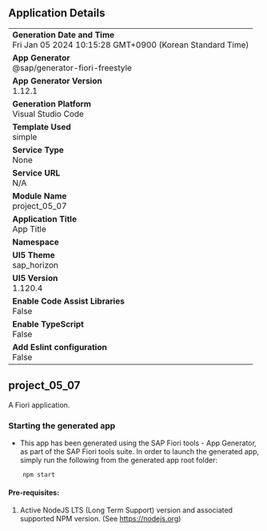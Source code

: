 ## Application Details
|               |
| ------------- |
|**Generation Date and Time**<br>Fri Jan 05 2024 10:15:28 GMT+0900 (Korean Standard Time)|
|**App Generator**<br>@sap/generator-fiori-freestyle|
|**App Generator Version**<br>1.12.1|
|**Generation Platform**<br>Visual Studio Code|
|**Template Used**<br>simple|
|**Service Type**<br>None|
|**Service URL**<br>N/A
|**Module Name**<br>project_05_07|
|**Application Title**<br>App Title|
|**Namespace**<br>|
|**UI5 Theme**<br>sap_horizon|
|**UI5 Version**<br>1.120.4|
|**Enable Code Assist Libraries**<br>False|
|**Enable TypeScript**<br>False|
|**Add Eslint configuration**<br>False|

## project_05_07

A Fiori application.

### Starting the generated app

-   This app has been generated using the SAP Fiori tools - App Generator, as part of the SAP Fiori tools suite.  In order to launch the generated app, simply run the following from the generated app root folder:

```
    npm start
```

#### Pre-requisites:

1. Active NodeJS LTS (Long Term Support) version and associated supported NPM version.  (See https://nodejs.org)


